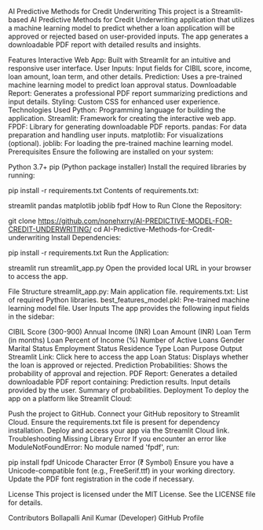 AI Predictive Methods for Credit Underwriting
This project is a Streamlit-based AI Predictive Methods for Credit Underwriting application that utilizes a machine learning model to predict whether a loan application will be approved or rejected based on user-provided inputs. The app generates a downloadable PDF report with detailed results and insights.

Features
Interactive Web App: Built with Streamlit for an intuitive and responsive user interface.
User Inputs: Input fields for CIBIL score, income, loan amount, loan term, and other details.
Prediction: Uses a pre-trained machine learning model to predict loan approval status.
Downloadable Report: Generates a professional PDF report summarizing predictions and input details.
Styling: Custom CSS for enhanced user experience.
Technologies Used
Python: Programming language for building the application.
Streamlit: Framework for creating the interactive web app.
FPDF: Library for generating downloadable PDF reports.
pandas: For data preparation and handling user inputs.
matplotlib: For visualizations (optional).
joblib: For loading the pre-trained machine learning model.
Prerequisites
Ensure the following are installed on your system:

Python 3.7+
pip (Python package installer)
Install the required libraries by running:

pip install -r requirements.txt
Contents of requirements.txt:

streamlit
pandas
matplotlib
joblib
fpdf
How to Run
Clone the Repository:

git clone https://github.com/nonehxrry/AI-PREDICTIVE-MODEL-FOR-CREDIT-UNDERWRITING/
cd AI-Predictive-Methods-for-Credit-underwriting
Install Dependencies:

pip install -r requirements.txt
Run the Application:

streamlit run streamlit_app.py
Open the provided local URL in your browser to access the app.

File Structure
streamlit_app.py: Main application file.
requirements.txt: List of required Python libraries.
best_features_model.pkl: Pre-trained machine learning model file.
User Inputs
The app provides the following input fields in the sidebar:

CIBIL Score (300-900)
Annual Income (INR)
Loan Amount (INR)
Loan Term (in months)
Loan Percent of Income (%)
Number of Active Loans
Gender
Marital Status
Employment Status
Residence Type
Loan Purpose
Output
Streamlit Link: Click here to access the app
Loan Status: Displays whether the loan is approved or rejected.
Prediction Probabilities: Shows the probability of approval and rejection.
PDF Report: Generates a detailed downloadable PDF report containing:
Prediction results.
Input details provided by the user.
Summary of probabilities.
Deployment
To deploy the app on a platform like Streamlit Cloud:

Push the project to GitHub.
Connect your GitHub repository to Streamlit Cloud.
Ensure the requirements.txt file is present for dependency installation.
Deploy and access your app via the Streamlit Cloud link.
Troubleshooting
Missing Library Error
If you encounter an error like ModuleNotFoundError: No module named 'fpdf', run:

pip install fpdf
Unicode Character Error (₹ Symbol)
Ensure you have a Unicode-compatible font (e.g., FreeSerif.ttf) in your working directory. Update the PDF font registration in the code if necessary.

License
This project is licensed under the MIT License. See the LICENSE file for details.

Contributors
Bollapalli Anil Kumar (Developer)
GitHub Profile
